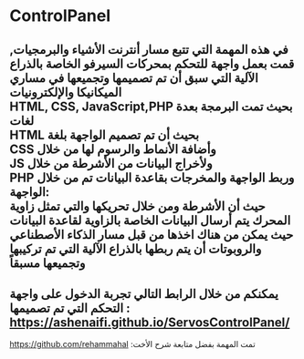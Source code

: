 # ControlPanel
في هذه المهمة التي تتبع مسار أنترنت الأشياء والبرمجيات, قمت بعمل واجهة للتحكم بمحركات السيرفو الخاصة بالذراع الآلية التي سبق أن تم تصميمها وتجميعها في مساري الميكانيكا والإلكترونيات  
HTML, CSS, JavaScript,PHP بحيث تمت البرمجة بعدة لغات  
HTML بحيث أن تم تصميم الواجهة بلغة  
CSS وأضافة الأنماط والرسوم لها من خلال  
JS ولأخراج البيانات من الأشرطة من خلال  
PHP وربط الواجهة والمخرجات بقاعدة البيانات تم من خلال  
الواجهة:  
حيث أن الأشرطة ومن خلال تحريكها والتي تمثل زاوية المحرك يتم أرسال البيانات الخاصة بالزاوية لقاعدة البيانات حيث يمكن من هناك اخذها من قبل مسار الذكاء الأصطناعي والروبوتات أن يتم ربطها بالذراع الآلية التي تم تركيبها وتجميعها مسبقاً  
-------------------------------------------------------
يمكنكم من خلال الرابط التالي تجربة الدخول على واجهة التحكم التي تم تصميمها :  
https://ashenaifi.github.io/ServosControlPanel/
-------------------------------------------------------

https://github.com/rehammahal :تمت المهمة بفضل متابعة شرح الأخت

